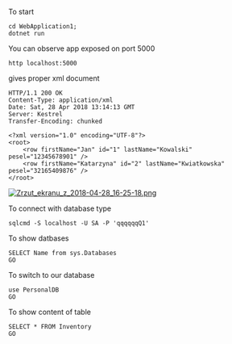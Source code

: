 To start

```
cd WebApplication1;
dotnet run
```

You can observe app exposed on port 5000

```
http localhost:5000
```

gives proper xml document

```
HTTP/1.1 200 OK
Content-Type: application/xml
Date: Sat, 28 Apr 2018 13:14:13 GMT
Server: Kestrel
Transfer-Encoding: chunked

<?xml version="1.0" encoding="UTF-8"?>
<root>
    <row firstName="Jan" id="1" lastName="Kowalski" pesel="12345678901" />
    <row firstName="Katarzyna" id="2" lastName="Kwiatkowska" pesel="32165409876" />
</root>
```

[![Zrzut_ekranu_z_2018-04-28_16-25-18.png](https://s14.postimg.cc/u3ac541jl/Zrzut_ekranu_z_2018-04-28_16-25-18.png)](https://postimg.cc/image/pu5m2xya5/)

To connect with database type

```
sqlcmd -S localhost -U SA -P 'qqqqqqQ1'
```

To show datbases

```
SELECT Name from sys.Databases
GO
```

To switch to our database

```
use PersonalDB
GO
```

To show content of table

```
SELECT * FROM Inventory
GO
```
